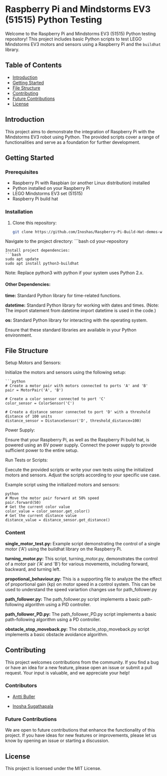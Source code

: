 
# Raspberry Pi and Mindstorms EV3 (51515) Python Testing

Welcome to the Raspberry Pi and Mindstorms EV3 (51515) Python testing repository! This project includes basic Python scripts to test LEGO Mindstorms EV3 motors and sensors using a Raspberry Pi and the `buildhat` library.

## Table of Contents

- [Introduction](#introduction)
- [Getting Started](#getting-started)
- [File Structure](#file-structure)
- [Contributing](#contributing)
- [Future Contributions](#future-contributions)
- [License](#license)

## Introduction

This project aims to demonstrate the integration of Raspberry Pi with the Mindstorms EV3 robot using Python. The provided scripts cover a range of functionalities and serve as a foundation for further development.

## Getting Started

### Prerequisites

- Raspberry Pi with Raspbian (or another Linux distribution) installed
- Python installed on your Raspberry Pi
- LEGO Mindstorms EV3 set (51515)
- Raspberry Pi build hat

### Installation

1. Clone this repository:
    ```bash
    git clone https://github.com/Inoshas/Raspberry-Pi-Build-Hat-demos-with-Mindstorm-51515

Navigate to the project directory:
    ```bash
    cd your-repository 

    Install project dependencies:
    ```bash
    sudo apt update
    sudo apt install python3-buildhat
Note: Replace python3 with python if your system uses Python 2.x.

#### Other Dependencies:
**time:** Standard Python library for time-related functions.

**datetime:** Standard Python library for working with dates and times. (Note: The import statement from datetime import datetime is used in the code.)

**os:** Standard Python library for interacting with the operating system.

Ensure that these standard libraries are available in your Python environment.

## File Structure
Setup Motors and Sensors:

Initialize the motors and sensors using the following setup:

    ```python
    # Create a motor pair with motors connected to ports 'A' and 'B'
    pair = MotorPair('A', 'B')

    # Create a color sensor connected to port 'C'
    color_sensor = ColorSensor('C')

    # Create a distance sensor connected to port 'D' with a threshold distance of 100 units
    distance_sensor = DistanceSensor('D', threshold_distance=100)

Power Supply:

Ensure that your Raspberry Pi, as well as the Raspberry Pi build hat, is powered using an 8V power supply. Connect the power supply to provide sufficient power to the entire setup.

Run Tests or Scripts:

Execute the provided scripts or write your own tests using the initialized motors and sensors. Adjust the scripts according to your specific use case.

Example script using the initialized motors and sensors: 

    python
    # Move the motor pair forward at 50% speed
    pair.forward(50) 
    # Get the current color value 
    color_value = color_sensor.get_color() 
    # Get the current distance value
    distance_value = distance_sensor.get_distance()



### Content

**single_motor_test.py:** Example script demonstrating the control of a single motor ('A') using the buildhat library on the Raspberry Pi.

**turning_motor.py:** This script, turning_motor.py, demonstrates the control of a motor pair ('A' and 'B') for various movements, including forward, backward, and turning left.

**propotional_behaviour.py:** This is a supporting file to analyze the the effect of proportional gain (kp) on motor speed in a control system. This can be used to understand the speed variartion changes use for path_follower.py

**path_follower.py:** The path_follower.py script implements a basic path-following algorithm using a PID controller. 

**path_follower_PD.py:** The path_follower_PD.py script implements a basic path-following algorithm using a PD controller.

**obstacle_stop_moveback.py:** The obstacle_stop_moveback.py script implements a basic obstacle avoidance algorithm.

## Contributing
This project welcomes contributions from the community. If you find a bug or have an idea for a new feature, please open an issue or submit a pull request. Your input is valuable, and we appreciate your help!


### Contributors

- [Antti Buller](https://github.com/anatt1b)
  
- [Inosha Sugathapala](https://github.com/Inoshas)

### Future Contributions
We are open to future contributions that enhance the functionality of this project. If you have ideas for new features or improvements, please let us know by opening an issue or starting a discussion.

## License

This project is licensed under the MIT License.
